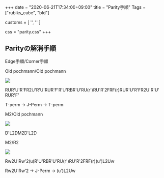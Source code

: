 +++
date = "2020-06-21T17:34:00+09:00"
title = "Parity手順"
Tags = ["rubiks_cube", "bld"]

customs = [
  '<link rel="stylesheet" href="https://cdnjs.cloudflare.com/ajax/libs/izimodal/1.4.2/css/iziModal.css" integrity="sha256-m/nnXscwkcMbAFsUOys9WKr+MzlZz3q7EcJpkOxItaU=" crossorigin="anonymous" />',
  '<script src="https://cdnjs.cloudflare.com/ajax/libs/izimodal/1.4.2/js/iziModal.js" integrity="sha256-rPSLT4QVhivrxPwK7xeqPLVWDDtc2YHkZHVxs1I6u9Y=" crossorigin="anonymous"></script>'
]

css = "parity.css"
+++

## Parityの解消手順

Edge手順/Corner手順

<div class="pattern">
  <p>Old pochmann/Old pochmann</p>
  <div class="type">
    <div class="lc"><img src="/rubiks_cube/img/parity/old_pochmann_old_pochmann.png"></div>
    <div class="rc">
      <p class="steps">
        RUR'U'R'FR2U'R'U'RUR'F'R'U'RBR'U'RU(r')RU'R'2FRF(r)RUR'U'R'FR2U'R'U'RUR'F'
      </p>
      <p class="explain">
        T-perm -> J-Perm -> T-perm
      </p>
    </div>
  </div>
</div>

<div class="pattern">
  <p>M2/Old pochmann</p>
  <div class="type">
    <div class="lc"><img src="/rubiks_cube/img/parity/m2_old_pochman.png"></div>
    <div class="rc">
      <p class="steps">D'L2DM2D'L2D</p>
    </div>
  </div>
</div>

<div class="pattern">
  <p>M2/R2</p>
  <div class="type">
    <div class="lc"><img src="/rubiks_cube/img/parity/m2_r2.png"></div>
    <div class="rc">
    <p class="steps">Rw2U'Rw'2(u)R'U'RBR'U'RU(r')RU'R'2FRF(r)(u')L2Uw</p>
      <p class="explain">
        Rw2U'Rw’2 -> J-Perm -> (u')L2Uw
      </p>
    </div>
  </div>
</div>

<script src="/rubiks_cube/js/parity.bundle.js"></script>

